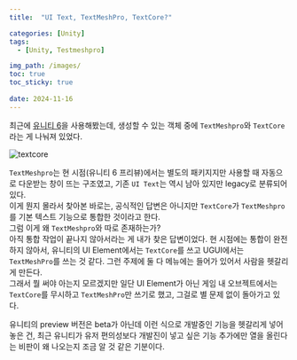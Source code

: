 ```yaml
---
title:  "UI Text, TextMeshPro, TextCore?"

categories: [Unity]
tags:
  - [Unity, Testmeshpro]

img_path: /images/
toc: true
toc_sticky: true
 
date: 2024-11-16
---
```


최근에 [유니티 6](https://unity.com/kr/releases/editor/whats-new/6000.0.22#notes)을 사용해봤는데, 생성할 수 있는 객체 중에 `TextMeshpro`와 `TextCore`라는 게 나눠져 있었다.

![textcore](20241116_1.jpg)

`TextMeshpro`는 현 시점(유니티 6 프리뷰)에서는 별도의 패키지지만 사용할 때 자동으로 다운받는 창이 뜨는 구조였고, 기존 `UI Text`는 역시 남아 있지만 legacy로 분류되어 있다.<br>
이게 뭔지 몰라서 찾아본 바로는, 공식적인 답변은 아니지만 `TextCore`가 `TextMeshpro`를 기본 텍스트 기능으로 통합한 것이라고 한다. <br>
그럼 이게 왜 `TextMeshpro`와 따로 존재하는가?<br>
아직 통합 작업이 끝나지 않아서라는 게 내가 찾은 답변이었다. 현 시점에는 통합이 완전하지 않아서, 유니티의 UI Element에서는 `TextCore`를 쓰고 UGUI에서는 `TextMeshPro`를 쓰는 것 같다. 그런 주제에 둘 다 메뉴에는 들어가 있어서 사람을 헷갈리게 만든다.<br>
그래서 뭘 써야 아는지 모르겠지만 일단 UI Element가 아닌 게임 내 오브젝트에서는 `TextCore`를 무시하고 `TextMeshPro`만 쓰기로 했고, 그걸로 별 문제 없이 돌아가고 있다.<br>

유니티의 preview 버전은 beta가 아닌데 이런 식으로 개발중인 기능을 헷갈리게 넣어놓은 건, 최근 유니티가 유저 편의성보다 개발진이 넣고 싶은 기능 추가에만 열을 올린다는 비판이 왜 나오는지 조금 알 것 같은 기분이다.
